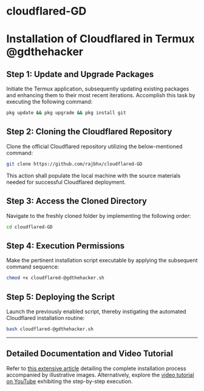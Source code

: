 # cloudflared-GD

Installation of Cloudflared in Termux  @gdthehacker
==========================================================

Step 1: Update and Upgrade Packages
------------------------------------

Initiate the Termux application, subsequently updating existing packages and enhancing them to their most recent iterations. Accomplish this task by executing the following command:
```bash
pkg update && pkg upgrade && pkg install git
```

Step 2: Cloning the Cloudflared Repository
-----------------------------------------

Clone the official Cloudflared repository utilizing the below-mentioned command:
```bash
git clone https://github.com/rajbhx/cloudflared-GD
```
This action shall populate the local machine with the source materials needed for successful Cloudflared deployment.

Step 3: Access the Cloned Directory
----------------------------------

Navigate to the freshly cloned folder by implementing the following order:
```bash
cd cloudflared-GD
```

Step 4: Execution Permissions
-----------------------------

Make the pertinent installation script executable by applying the subsequent command sequence:
```bash
chmod +x cloudflared-@gdthehacker.sh
```

Step 5: Deploying the Script
----------------------------

Launch the previously enabled script, thereby instigating the automated Cloudflared installation routine:
```bash
bash cloudflared-@gdthehacker.sh
```
----------------------------------------
Detailed Documentation and Video Tutorial
----------------------------------------

Refer to [this extensive article](https://####) detailing the complete installation process accompanied by illustrative images. Alternatively, explore the [video tutorial on YouTube](https://xxxxx) exhibiting the step-by-step execution.
